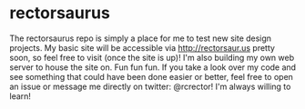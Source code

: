 # rectorsaurus

The rectorsaurus repo is simply a place for me to test new site design projects.
My basic site will be accessible via http://rectorsaur.us pretty soon, so feel free to visit (once the site is up)!
I'm also building my own web server to house the site on. Fun fun fun.
If you take a look over my code and see something that could have been done easier or better,
feel free to open an issue or message me directly on twitter: @rcrector!
I'm always willing to learn!
